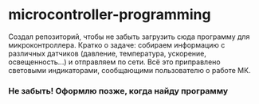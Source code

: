 # microcontroller-programming
Создал репозиторий, чтобы не забыть загрузить сюда программу для микроконтроллера. Кратко о задаче: собираем информацию с различных датчиков (давление, температура, ускорение, освещенность...) и отправляем по сети. Всё это приправлено световыми индикаторами, сообщающими пользователю о работе МК.
### Не забыть! Оформлю позже, когда найду программу